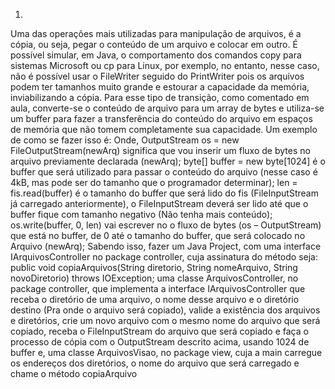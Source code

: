 1)
Uma das operações mais utilizadas para manipulação de arquivos, é a cópia, ou seja, pegar o
conteúdo de um arquivo e colocar em outro.
É possível simular, em Java, o comportamento dos comandos copy para sistemas Microsoft ou
cp para Linux, por exemplo, no entanto, nesse caso, não é possível usar o FileWriter seguido do
PrintWriter pois os arquivos podem ter tamanhos muito grande e estourar a capacidade da
memória, inviabilizando a cópia. Para esse tipo de transição, como comentado em aula,
converte-se o conteúdo de arquivo para um array de bytes e utiliza-se um buffer para fazer a
transferência do conteúdo do arquivo em espaços de memória que não tomem completamente
sua capacidade. Um exemplo de como se fazer isso é:
Onde,
OutputStream os = new FileOutputStream(newArq) significa que vou inserir um fluxo
de bytes no arquivo previamente declarada (newArq);
byte[] buffer = new byte[1024] é o buffer que será utilizado para passar o conteúdo
do arquivo (nesse caso é 4kB, mas pode ser do tamanho que o programador determinar);
len = fis.read(buffer) é o tamanho do buffer que será lido do fis (FileInputStream já
carregado anteriormente), o FileInputStream deverá ser lido até que o buffer fique com
tamanho negativo (Não tenha mais conteúdo);
os.write(buffer, 0, len) vai escrever no o fluxo de bytes (os – OutputStream) que está
no buffer, de 0 até o tamanho do buffer, que será colocado no Arquivo (newArq);
Sabendo isso, fazer um Java Project, com uma interface IArquivosController no package
controller, cuja assinatura do método seja:
public void copiaArquivos(String diretorio, String nomeArquivo, String
novoDiretorio) throws IOException;
uma classe ArquivosController, no package controller, que implementa a interface
IArquivosController que receba o diretório de uma arquivo, o nome desse arquivo e o diretório
destino (Pra onde o arquivo será copiado), valide a existência dos arquivos e diretórios, crie um
novo arquivo com o mesmo nome do arquivo que será copiado, receba o FileInputStream do
arquivo que será copiado e faça o processo de cópia com o OutputStream descrito acima,
usando 1024 de buffer e,
uma classe ArquivosVisao, no package view, cuja a main carregue os endereços dos diretórios,
o nome do arquivo que será carregado e chame o método copiaArquivo
